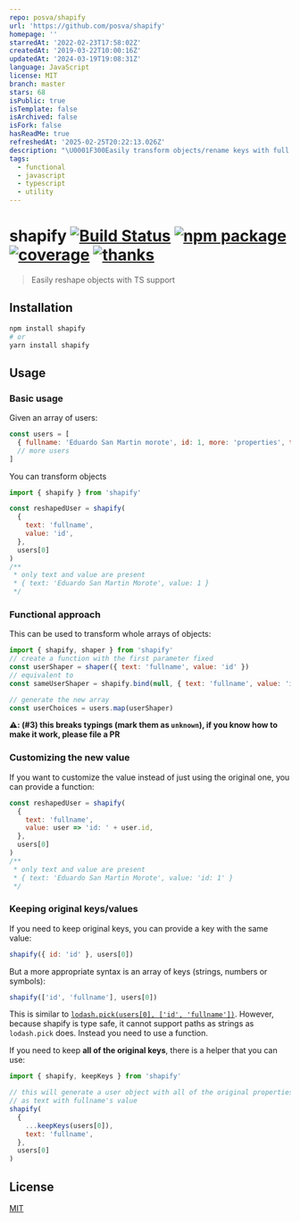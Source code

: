 ```yaml
---
repo: posva/shapify
url: 'https://github.com/posva/shapify'
homepage: ''
starredAt: '2022-02-23T17:58:02Z'
createdAt: '2019-03-22T10:00:16Z'
updatedAt: '2024-03-19T19:08:31Z'
language: JavaScript
license: MIT
branch: master
stars: 68
isPublic: true
isTemplate: false
isArchived: false
isFork: false
hasReadMe: true
refreshedAt: '2025-02-25T20:22:13.026Z'
description: "\U0001F300Easily transform objects/rename keys with full TypeScript support"
tags:
  - functional
  - javascript
  - typescript
  - utility
---
```


# shapify [![Build Status](https://badgen.net/circleci/github/posva/shapify)](https://circleci.com/gh/posva/shapify) [![npm package](https://badgen.net/npm/v/shapify)](https://www.npmjs.com/package/shapify) [![coverage](https://badgen.net/codecov/c/github/posva/shapify)](https://codecov.io/github/posva/shapify) [![thanks](https://badgen.net/badge/thanks/♥/pink)](https://github.com/posva/thanks)

> Easily reshape objects with TS support

## Installation

```sh
npm install shapify
# or
yarn install shapify
```

## Usage

### Basic usage

Given an array of users:

```js
const users = [
  { fullname: 'Eduardo San Martin morote', id: 1, more: 'properties', that: 'exist', but: "you don't always need"]},
  // more users
]
```

You can transform objects

```js
import { shapify } from 'shapify'

const reshapedUser = shapify(
  {
    text: 'fullname',
    value: 'id',
  },
  users[0]
)
/**
 * only text and value are present
 * { text: 'Eduardo San Martin Morote', value: 1 }
 */
```

### Functional approach

This can be used to transform whole arrays of objects:

```js
import { shapify, shaper } from 'shapify'
// create a function with the first parameter fixed
const userShaper = shaper({ text: 'fullname', value: 'id' })
// equivalent to
const sameUserShaper = shapify.bind(null, { text: 'fullname', value: 'id' })

// generate the new array
const userChoices = users.map(userShaper)
```

**⚠️: (#3) this breaks typings (mark them as `unknown`), if you know how to make it work, please file a PR**

### Customizing the new value

If you want to customize the value instead of just using the original one, you can provide a function:

```js
const reshapedUser = shapify(
  {
    text: 'fullname',
    value: user => 'id: ' + user.id,
  },
  users[0]
)
/**
 * only text and value are present
 * { text: 'Eduardo San Martin Morote', value: 'id: 1' }
 */
```

### Keeping original keys/values

If you need to keep original keys, you can provide a key with the same value:

```js
shapify({ id: 'id' }, users[0])
```

But a more appropriate syntax is an array of keys (strings, numbers or symbols):

```js
shapify(['id', 'fullname'], users[0])
```

This is similar to [`lodash.pick(users[0], ['id', 'fullname'])`](https://lodash.com/docs#pick). However, because shapify is type safe, it cannot support paths as strings as `lodash.pick` does. Instead you need to use a function.

If you need to keep **all of the original keys**, there is a helper that you can use:

```js
import { shapify, keepKeys } from 'shapify'

// this will generate a user object with all of the original properties as well
// as text with fullname's value
shapify(
  {
    ...keepKeys(users[0]),
    text: 'fullname',
  },
  users[0]
)
```

## License

[MIT](http://opensource.org/licenses/MIT)

